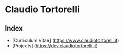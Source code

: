 # Claudio Tortorelli

## Index
- [Curriculum Vitae] (https://www.claudiotortorelli.it)
- [Projects] (https://dev.claudiotortorelli.it)
